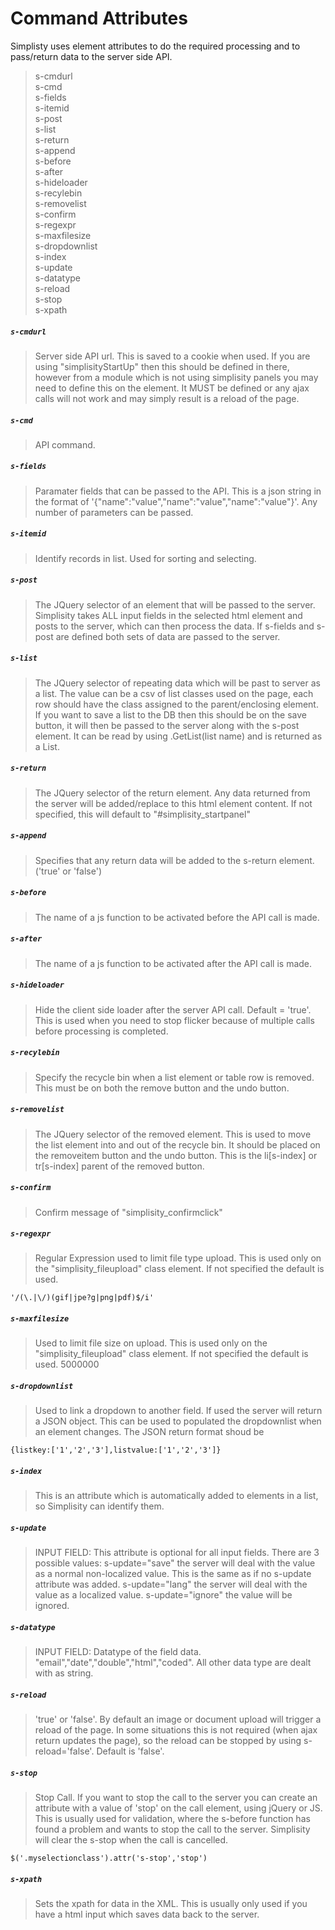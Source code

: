 ﻿# Command Attributes

Simplisty uses element attributes to do the required processing and to pass/return data to the server side API.  

>s-cmdurl  
s-cmd  
s-fields  
s-itemid  
s-post  
s-list  
s-return  
s-append  
s-before  
s-after  
s-hideloader  
s-recylebin  
s-removelist  
s-confirm  
s-regexpr  
s-maxfilesize  
s-dropdownlist  
s-index  
s-update  
s-datatype  
s-reload  
s-stop  
s-xpath  


##### ```s-cmdurl```  
>Server side API url. This is saved to a cookie when used. If you are using "simplisityStartUp" then this should be defined in there, however from a module which is not using simplisity panels you may need to define this on the element. It MUST be defined or any ajax calls will not work and may simply result is a reload of the page.

##### ```s-cmd```  
>API command.

##### ```s-fields```  
>Paramater fields that can be passed to the API. This is a json string in the format of '{"name":"value","name":"value","name":"value"}'. Any number of parameters can be passed.

##### ```s-itemid```  
>Identify records in list. Used for sorting and selecting.

##### ```s-post```  
>The JQuery selector of an element that will be passed to the server. Simplisity takes ALL input fields in the selected html element and posts to the server, which can then process the data. If s-fields and s-post are defined both sets of data are passed to the server.

##### ```s-list```  
>The JQuery selector of repeating data which will be past to server as a list. The value can be a csv of list classes used on the page, each row should have the class assigned to the parent/enclosing element. If you want to save a list to the DB then this should be on the save button, it will then be passed to the server along with the s-post element. It can be read by using <SimplisityInfo>.GetList(list name) and is returned as a List<SimplisityInfo>.  

##### ```s-return```  
>The JQuery selector of the return element. Any data returned from the server will be added/replace to this html element content. If not specified, this will default to "#simplisity_startpanel"  

##### ```s-append```  
>Specifies that any return data will be added to the s-return element. ('true' or 'false')  

##### ```s-before```  
>The name of a js function to be activated before the API call is made.  

##### ```s-after```  
>The name of a js function to be activated after the API call is made.  

##### ```s-hideloader```  
>Hide the client side loader after the server API call. Default = 'true'. This is used when you need to stop flicker because of multiple calls before processing is completed.  

##### ```s-recylebin```  
>Specify the recycle bin when a list element or table row is removed. This must be on both the remove button and the undo button.  

##### ```s-removelist```  
>The JQuery selector of the removed element. This is used to move the list element into and out of the recycle bin. It should be placed on the removeitem button and the undo button. This is the li[s-index] or tr[s-index] parent of the removed button.  

##### ```s-confirm```  
>Confirm message of "simplisity_confirmclick"  

##### ```s-regexpr```  
>Regular Expression used to limit file type upload. This is used only on the "simplisity_fileupload" class element. If not specified the default is used.    
```
'/(\.|\/)(gif|jpe?g|png|pdf)$/i'
```

##### ```s-maxfilesize```  
>Used to limit file size on upload. This is used only on the "simplisity_fileupload" class element. If not specified the default is used. 5000000  

##### ```s-dropdownlist```  
>Used to link a dropdown to another field. If used the server will return a JSON object. This can be used to populated the dropdownlist when an element changes. The JSON return format shoud be   
```
{listkey:['1','2','3'],listvalue:['1','2','3']}
```

##### ```s-index```  
>This is an attribute which is automatically added to elements in a list, so Simplisity can identify them.  

##### ```s-update```  
>INPUT FIELD: This attribute is optional for all input fields. There are 3 possible values: s-update="save" the server will deal with the value as a normal non-localized value. This is the same as if no s-update attribute was added. s-update="lang" the server will deal with the value as a localized value. s-update="ignore" the value will be ignored.  

##### ```s-datatype```  
>INPUT FIELD: Datatype of the field data. "email","date","double","html","coded". All other data type are dealt with as string.  

##### ```s-reload```  
>'true' or 'false'. By default an image or document upload will trigger a reload of the page. In some situations this is not required (when ajax return updates the page), so the reload can be stopped by using s-reload='false'. Default is 'false'.  

##### ```s-stop```  
>Stop Call. If you want to stop the call to the server you can create an attribute with a value of 'stop' on the call element, using jQuery or JS. This is usually used for validation, where the s-before function has found a problem and wants to stop the call to the server. Simplisity will clear the s-stop when the call is cancelled. 
```
$('.myselectionclass').attr('s-stop','stop')
```

##### ```s-xpath```  
>Sets the xpath for data in the XML. This is usually only used if you have a html input which saves data back to the server.  
